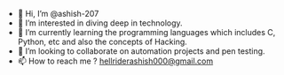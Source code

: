 - 👋 Hi, I’m @ashish-207
- 👀 I’m interested in diving deep in technology.
- 🌱 I’m currently learning the programming languages which includes C, Python, etc and also the concepts of Hacking.
- 💞️ I’m looking to collaborate on automation projects and pen testing.
- 📫 How to reach me ? hellriderashish000@gmail.com

<!---
ashish-207/ashish-207 is a ✨ special ✨ repository because its `README.md` (this file) appears on your GitHub profile.
You can click the Preview link to take a look at your changes.
--->
